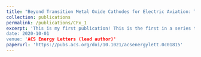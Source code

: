 ```yaml
---
title: "Beyond Transition Metal Oxide Cathodes for Electric Aviation: The Case of Rechargeable CFx"
collection: publications
permalink: /publications/CFx_1
excerpt: 'This is my first publication! This is the first in a series to analyze the discharge mechanism of the Li-CFx battery. I used density functional theory (DFT) calculations to show that an intermediate product forms during discharge, and propose a plausible crystal structure for the same.
date: 2020-10-01
venue: 'ACS Energy Letters (lead author)'
paperurl: 'https://pubs.acs.org/doi/10.1021/acsenergylett.0c01815'
---
```

